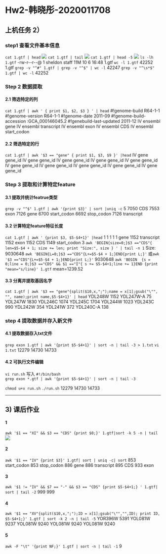 # Hw2-韩晓彤-2020011708
## 上机任务 2）
### step1 查看文件基本信息
`cat 1.gtf | head`
![](Hw2-%E9%9F%A9%E6%99%93%E5%BD%A4-2020011708/%E6%88%AA%E5%B1%8F2023-10-06%2018.32.30.png)
`cat 1.gtf | tail`
![](Hw2-%E9%9F%A9%E6%99%93%E5%BD%A4-2020011708/%E6%88%AA%E5%B1%8F2023-10-06%2018.33.42.png)
`cat 1.gtf | head -5`
![](Hw2-%E9%9F%A9%E6%99%93%E5%BD%A4-2020011708/%E6%88%AA%E5%B1%8F2023-10-06%2018.34.23.png)
`ls -lh 1.gtf`
-rw-r--r--@ 1 sheldon  staff    11M 10  6 16:48 1.gtf
`wc -l 1.gtf`
42252 1.gtf
`grep -v "^#" 1.gtf | grep -v "^$" | wc -l`
42247
`grep -v "^\s*$" 1.gtf | wc -l`
42252

### Step 2 数据提取
#### 2.1 筛选特定的列
`cat 1.gtf | awk ' { print $1, $2, $3 } ' | head`
#!genome-build R64-1-1 
#!genome-version R64-1-1 
#!genome-date 2011-09 
#!genome-build-accession :GCA_000146045.2 
#!genebuild-last-updated 2011-12 
IV ensembl gene
IV ensembl transcript
IV ensembl exon
IV ensembl CDS
IV ensembl start_codon

#### 2.2 筛选特定的行
`cat 1.gtf | awk '$3 == "gene" { print $1, $3, $9 }' |head`
IV gene gene_id
IV gene gene_id
IV gene gene_id
IV gene gene_id
IV gene gene_id
IV gene gene_id
IV gene gene_id
IV gene gene_id
IV gene gene_id
IV gene gene_id

### Step 3 提取和计算特定feature
#### 3.1 提取并统计featrue类型
`grep -v "^$" 1.gtf | awk '{print $3}' | sort |uniq -c`
   5 
7050 CDS
7553 exon
7126 gene
6700 start_codon
6692 stop_codon
7126 transcript

#### 3.2 计算特定feature特征长度
`cat 1.gtf | awk ' {print $3, $5-$4+1}' |head`
 1
 1
 1
 1
 1
gene 1152
transcript 1152
exon 1152
CDS 1149
start_codon 3
`awk 'BEGIN{size=0;}$3 =="CDS"{ len=$5-$4 + 1; size += len; print "Size:", size } ' | tail -n 1`
Size: 9030648
`awk 'BEGIN{L=0;}$3 =="CDS"{L+=$5-$4 + 1;}END{print L;}'`
或`awk '$3 =="CDS"{L+=$5-$4 + 1;}END{print L;}'`
9030648
`awk 'BEGIN  {s = 0;line = 0;}$3 =="CDS" && $1 =="I"{ s += $5-$4+1;line += 1}END {print "mean="s/line}' 1.gtf`
mean=1239.52

#### 3.3 分离并提取基因名字
`cat 1.gtf | awk '$3 == "gene"{split($10,x,";");name = x[1];gsub("\"", "", name);print name,$5-$4+1}' | head`
YDL248W 1152
YDL247W-A 75
YDL247W 1830
YDL246C 1074
YDL245C 1704
YDL244W 1023
YDL243C 990
YDL242W 354
YDL241W 372
YDL240C-A 138

### step 4 提取数据并存入新文件
#### 4.1 提取数据存入txt文件
`grep exon 1.gtf | awk '{print $5-$4+1}' | sort -n | tail -3 > 1.txt`
`vi 1.txt`
12279
14730
14733

#### 4.2 可执行文件编辑
`vi run.sh`
写入
`#!/bin/bash `  
`grep exon *.gtf | awk '{print $5-$4+1}' | sort -n | tail -3`

`chmod u+x run.sh`
`./run.sh`
12279
14730
14733

---
## 3) 课后作业
#### 1 
`awk '$1 == "XI" && $3 == "CDS" {print $0;}' 1.gtf|sort -k 5 -n | tail`
![](Hw2-%E9%9F%A9%E6%99%93%E5%BD%A4-2020011708/%E6%88%AA%E5%B1%8F2023-10-06%2018.52.42.png)

#### 2
`awk '$1 == "IV" {print $3}' 1.gtf| sort | uniq -c| sort`
 853 start_codon
 853 stop_codon
 886 gene
 886 transcript
 895 CDS
 933 exon

#### 3
`awk '$1 != "IV" && $7 == "-" && $3 == "CDS" {print $5-$4+1;} ' 1.gtf| sort | tail -2`
999
999

#### 4
`awk '$1 == "XV"{split($10,x,";");ID = x[1];gsub("\"","",ID); print ID, $5-$4+1;}' 1.gtf | sort -k 2 -n | tail -5`
YOR396W 5391
YOL081W 9237
YOL081W 9240
YOL081W 9240
YOL081W 9240

#### 5
`awk -F "\t" '{print NF;}' 1.gtf | sort -n | tail -1`
9
